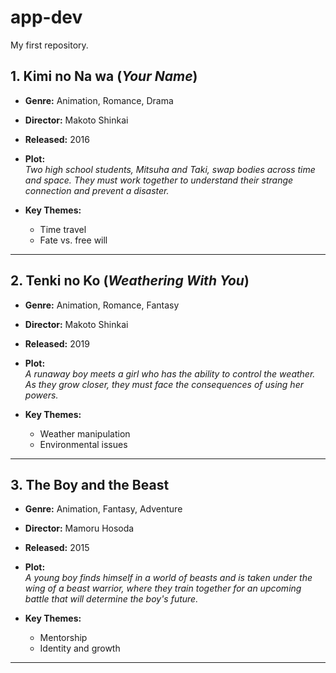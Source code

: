 # app-dev
My first repository.

## 1. **Kimi no Na wa** (*Your Name*)

- **Genre:** Animation, Romance, Drama
- **Director:** Makoto Shinkai
- **Released:** 2016
- **Plot:**  
   *Two high school students, Mitsuha and Taki, swap bodies across time and space. They must work together to understand their strange connection and prevent a disaster.*

- **Key Themes:**
   - Time travel
   - Fate vs. free will

---

## 2. **Tenki no Ko** (*Weathering With You*)

- **Genre:** Animation, Romance, Fantasy
- **Director:** Makoto Shinkai
- **Released:** 2019
- **Plot:**  
   *A runaway boy meets a girl who has the ability to control the weather. As they grow closer, they must face the consequences of using her powers.*

- **Key Themes:**
   - Weather manipulation
   - Environmental issues

---

## 3. **The Boy and the Beast**

- **Genre:** Animation, Fantasy, Adventure
- **Director:** Mamoru Hosoda
- **Released:** 2015
- **Plot:**  
   *A young boy finds himself in a world of beasts and is taken under the wing of a beast warrior, where they train together for an upcoming battle that will determine the boy's future.*

- **Key Themes:**
   - Mentorship
   - Identity and growth

---
